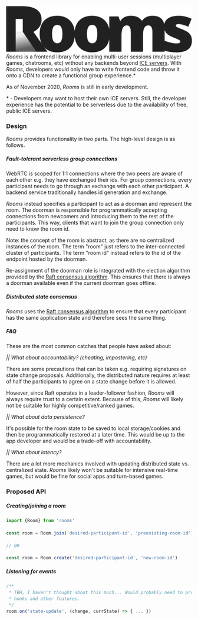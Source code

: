 ![Rooms logo](./static/rooms.png)
<br/>
_Rooms_ is a frontend library for enabling multi-user sessions (multiplayer games, chatrooms, etc) without any backends beyond [ICE servers](https://webrtc.org/getting-started/peer-connections#ice_candidates). With _Rooms_, developers would only have to write frontend code and throw it onto a CDN to create a functional group experience.*

As of November 2020, _Rooms_ is still in early development.

\* - Developers may want to host their own ICE servers. Still, the developer experience has the potential to be serverless due to the availability of free, public ICE servers.

### Design

_Rooms_ provides functionality in two parts. The high-level design is as follows.

##### Fault-tolerant serverless group connections

WebRTC is scoped for 1:1 connections where the two peers are aware of each other e.g. they have exchanged their ids. For group connections, every participant needs to go through an exchange with each other participant. A backend service traditionally handles id generation and exchange.

_Rooms_ instead specifies a participant to act as a doorman and represent the room. The doorman is responsible for programmatically accepting connections from newcomers and introducing them to the rest of the participants. This way, clients that want to join the group connection only need to know the room id.

Note: the concept of the room is abstract, as there are no centralized instances of the room. The term "room" just refers to the inter-connected cluster of participants. The term "room id" instead refers to the id of the endpoint hosted by the doorman.

Re-assignment of the doorman role is integrated with the election algorithm provided by the [Raft consensus algorithm](https://raft.github.io/). This ensures that there is always a doorman available even if the current doorman goes offline.


##### Distributed state consensus

 _Rooms_ uses the [Raft consensus algorithm](https://raft.github.io/) to ensure that every participant has the same application state and therefore sees the same thing.

##### FAQ
These are the most common catches that people have asked about:

_|| What about accountability? (cheating, impostering, etc)_

There are some precautions that can be taken e.g. requiring signatures on state change proposals. Additionally, the distributed nature requires at least of half the participants to agree on a state change before it is allowed.

However, since Raft operates in a leader-follower fashion, _Rooms_ will always require trust to a certain extent. Because of this, _Rooms_ will likely not be suitable for highly competitive/ranked games.

_|| What about data persistence?_

It's possible for the room state to be saved to local storage/cookies and then be programmatically restored at a later time. This would be up to the app developer and would be a trade-off with accountability.

_|| What about latency?_

There are a lot more mechanics involved with updating distributed state vs. centralized state. _Rooms_ likely won't be suitable for intensive real-time games, but would be fine for social apps and turn-based games.

### Proposed API
##### Creating/joining a room
```ts
import {Room} from 'rooms'

const room = Room.join('desired-participant-id', 'preexisting-room-id')

// OR

const room = Room.create('desired-participant-id', 'new-room-id')
```

##### Listening for events
```ts
/**
 * TBH, I haven't thought about this much... Would probably need to provide some React
 * hooks and other features.
 */
room.on('state-update', (change, currState) => { ... })
```